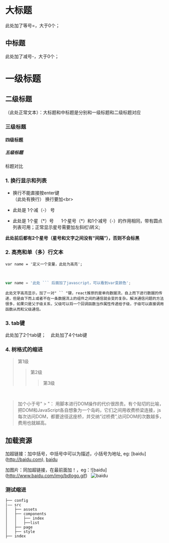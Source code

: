 大标题
====
此处加了等号\=，大于0个；

中标题
---
此处加了减号\-，大于0个；

# 一级标题
## 二级标题 
（此处正常文本）：大标题和中标题是分别和一级标题和二级标题对应
### 三级标题
#### 四级标题
##### 五级标题
标题对比


### 1. 换行显示和列表
- 换行不能直接按enter键<br>（此处有换行）
换行要加\<br>

- 此处是 1个减（\-） 号
* 此处是 1个星（\*）号     
1个星号（\*）和1个减号（-）的作用相同，带有圆点列表可用；正常显示星号需要加左斜杠\\转义;

**此处前后都有2个星号（星号和文字之间没有“间隔”），否则不会标黑**


### 2. 高亮和单（多）行文本
```
var name = '定义一个变量，此处为高亮';
```
<br>

```javascript
var name = '此处 ``` 后面加了javascript，可以看到var变颜色';
```

`此处文字高亮显示，加了一对" `` "键，react推崇的是单向数据流，自上而下进行数据的传递，但是由下而上或者不在一条数据流上的组件之间的通信就会变的复杂。解决通信问题的方法很多，如果只是父子级关系，父级可以将一个回调函数当作属性传递给子级，子级可以直接调用函数从而和父级通信。 `


### 3. tab键
  此处加了2个tab键；
    此处加了4个tab键 
    
    
### 4. 树格式的缩进
> 第1级
>> 第2级
>>> 第3级
<br>

> 加个小于号" > "： 用脚本进行DOM操作的代价很昂贵。有个贴切的比喻，把DOM和JavaScript各自想象为一个岛屿，它们之间用收费桥梁连接，js每次访问DOM，都要途径这座桥，并交纳“过桥费”,访问DOM的次数越多，费用也就越高。

加载资源
---
加超链接：加中括号，中括号中可以为描述，小括号为地址, eg: \[baidu](http://baidu.com), 
[baidu](http://baidu.com)  

加图片：同加超链接，在最前面加！，eg：\!\[baidu](http://www.baidu.com/img/bdlogo.gif)  
![baidu](http://www.baidu.com/img/bdlogo.gif)   


### 测试缩进
```
├── config
|—— src
│   ├── assets
│   ├── components
│   │   ├── index
│   │   ├──list
│   ├── page
│   ├── style
├── index

```

